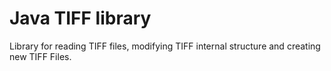 # Java TIFF library

Library for reading TIFF files, modifying TIFF internal structure and creating new TIFF Files.
